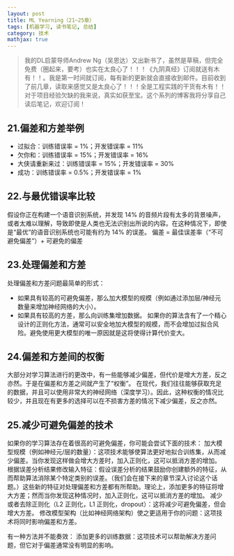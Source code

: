 ```yaml
---
layout: post
title: ML Yearning（21~25章）
tags: [机器学习, 读书笔记, 总结]
category: 技术
mathjax: true
---
```

>我的DL启蒙导师Andrew Ng（吴恩达）又出新书了，虽然是草稿，但完全免费（圈起来，要考）也实在太良心了！！！《九阴真经》订阅就送有木有！！。我是第一时间就订阅，每有新的更新就会直接收到邮件。目前收到了前几章，读取来感觉又是太良心了！！！全是工程实践的干货有木有！！对于项目经验欠缺的我来说，真实如获至宝。这个系列的博客我将分享自己读后笔记，欢迎订阅！

## 21.偏差和方差举例
* 过拟合：训练错误率 = 1%；开发错误率 = 11%
* 欠你和：训练错误率 = 15%；开发错误率 = 16%
* 大侠请重新来过：训练错误率 = 15%；开发错误率 = 30%
* 成功：训练错误率 = 0.5%；开发错误率 = 1%

## 22.与最优错误率比较
假设你正在构建一个语音识别系统，并发现 14% 的音频片段有太多的背景噪声，或者太难以理解，导致即使是人类也无法识别出所说的内容。在这种情况下，即使是“最优”的语音识别系统也可能有约为 14% 的误差。
    偏差 = 最佳误差率（“不可避免偏差”）+ 可避免的偏差

## 23.处理偏差和方差
处理偏差和方差问题最简单的形式：
* 如果具有较高的可避免偏差，那么加大模型的规模（例如通过添加层/神经元数量来增加神经网络的大小）。
* 如果具有较高的方差，那么向训练集增加数据。
如果你的算法含有了一个精心设计的正则化方法，通常可以安全地加大模型的规模，而不会增加过拟合风险。避免使用更大模型的唯一原因就是这将使得计算代价变大。

## 24.偏差和方差间的权衡
大部分对学习算法进行的更改中，有一些能够减少偏差，但代价是增大方差，反之亦然。于是在偏差和方差之间就产生了“权衡”。
在现代，我们往往能够获取充足的数据，并且可以使用非常大的神经网络（深度学习）。因此，这种权衡的情况比较少，并且现在有更多的选择可以在不损害方差的情况下减少偏差，反之亦然。

## 25.减少可避免偏差的技术
如果你的学习算法存在着很高的可避免偏差，你可能会尝试下面的技术：
加大模型规模（例如神经元/层的数量）：这项技术能够使算法更好地拟合训练集，从而减少偏差。当你发现这样做会增大方差时，加入正则化，这可以抵消方差的增加。
根据误差分析结果修改输入特征：假设误差分析的结果鼓励你创建额外的特征，从而帮助算法消除某个特定类别的误差。（我们会在接下来的章节深入讨论这个话题。）这些新的特征对处理偏差和方差都有所帮助。理论上，添加更多的特征将增大方差；然而当你发现这种情况时，加入正则化，这可以抵消方差的增加。
减少或者去除正则化（L2 正则化，L1 正则化，dropout）：这将减少可避免偏差，但会增大方差。
修改模型架构（比如神经网络架构）使之更适用于你的问题：这项技术将同时影响偏差和方差。

有一种方法并不能奏效：
添加更多的训练数据：这项技术可以帮助解决方差问题，但它对于偏差通常没有明显的影响。
